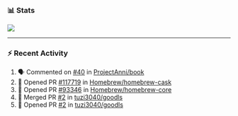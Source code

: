 ### :bar_chart: Stats

<a href="#">
  <img align="center" src="https://github-readme-stats.vercel.app/api?username=tuzi3040&show_icons=true&theme=dark" />
</a>

---

### :zap: Recent Activity

<!--START_SECTION:activity-->
1. 🗣 Commented on [#40](https://github.com/ProjectAnni/book/issues/40) in [ProjectAnni/book](https://github.com/ProjectAnni/book)
2. 💪 Opened PR [#117719](https://github.com/Homebrew/homebrew-cask/pull/117719) in [Homebrew/homebrew-cask](https://github.com/Homebrew/homebrew-cask)
3. 💪 Opened PR [#93346](https://github.com/Homebrew/homebrew-core/pull/93346) in [Homebrew/homebrew-core](https://github.com/Homebrew/homebrew-core)
4. 🎉 Merged PR [#2](https://github.com/tuzi3040/goodls/pull/2) in [tuzi3040/goodls](https://github.com/tuzi3040/goodls)
5. 💪 Opened PR [#2](https://github.com/tuzi3040/goodls/pull/2) in [tuzi3040/goodls](https://github.com/tuzi3040/goodls)
<!--END_SECTION:activity-->
